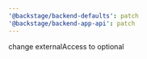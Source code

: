 ```yaml
---
'@backstage/backend-defaults': patch
'@backstage/backend-app-api': patch
---
```


change externalAccess to optional
